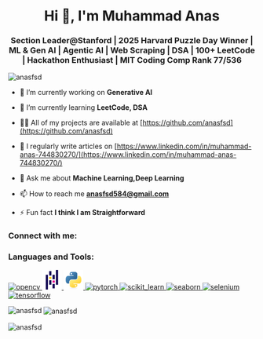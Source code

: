 <h1 align="center">Hi 👋, I'm Muhammad Anas</h1>
<h3 align="center">Section Leader@Stanford | 2025 Harvard Puzzle Day Winner | ML & Gen AI | Agentic AI | Web Scraping | DSA | 100+ LeetCode | Hackathon Enthusiast | MIT Coding Comp Rank 77/536
</h3>

<p align="left"> <img src="https://komarev.com/ghpvc/?username=anasfsd&label=Profile%20views&color=0e75b6&style=flat" alt="anasfsd" /> </p>

- 🔭 I’m currently working on **Generative AI**

- 🌱 I’m currently learning **LeetCode, DSA**

- 👨‍💻 All of my projects are available at [https://github.com/anasfsd](https://github.com/anasfsd)

- 📝 I regularly write articles on [https://www.linkedin.com/in/muhammad-anas-744830270/](https://www.linkedin.com/in/muhammad-anas-744830270/)

- 💬 Ask me about **Machine Learning,Deep Learning**

- 📫 How to reach me **anasfsd584@gmail.com**

- ⚡ Fun fact **I think I am Straightforward**

<h3 align="left">Connect with me:</h3>
<p align="left">
</p>

<h3 align="left">Languages and Tools:</h3>
<p align="left"> <a href="https://opencv.org/" target="_blank" rel="noreferrer"> <img src="https://www.vectorlogo.zone/logos/opencv/opencv-icon.svg" alt="opencv" width="40" height="40"/> </a> <a href="https://pandas.pydata.org/" target="_blank" rel="noreferrer"> <img src="https://raw.githubusercontent.com/devicons/devicon/2ae2a900d2f041da66e950e4d48052658d850630/icons/pandas/pandas-original.svg" alt="pandas" width="40" height="40"/> </a> <a href="https://www.python.org" target="_blank" rel="noreferrer"> <img src="https://raw.githubusercontent.com/devicons/devicon/master/icons/python/python-original.svg" alt="python" width="40" height="40"/> </a> <a href="https://pytorch.org/" target="_blank" rel="noreferrer"> <img src="https://www.vectorlogo.zone/logos/pytorch/pytorch-icon.svg" alt="pytorch" width="40" height="40"/> </a> <a href="https://scikit-learn.org/" target="_blank" rel="noreferrer"> <img src="https://upload.wikimedia.org/wikipedia/commons/0/05/Scikit_learn_logo_small.svg" alt="scikit_learn" width="40" height="40"/> </a> <a href="https://seaborn.pydata.org/" target="_blank" rel="noreferrer"> <img src="https://seaborn.pydata.org/_images/logo-mark-lightbg.svg" alt="seaborn" width="40" height="40"/> </a> <a href="https://www.selenium.dev" target="_blank" rel="noreferrer"> <img src="https://raw.githubusercontent.com/detain/svg-logos/780f25886640cef088af994181646db2f6b1a3f8/svg/selenium-logo.svg" alt="selenium" width="40" height="40"/> </a> <a href="https://www.tensorflow.org" target="_blank" rel="noreferrer"> <img src="https://www.vectorlogo.zone/logos/tensorflow/tensorflow-icon.svg" alt="tensorflow" width="40" height="40"/> </a> </p>

<p><img align="left" src="https://github-readme-stats.vercel.app/api/top-langs?username=anasfsd&show_icons=true&locale=en&layout=compact" alt="anasfsd" /></p>

<p>&nbsp;<img align="center" src="https://github-readme-stats.vercel.app/api?username=anasfsd&show_icons=true&locale=en" alt="anasfsd" /></p>

<p><img align="center" src="https://github-readme-streak-stats.herokuapp.com/?user=anasfsd&" alt="anasfsd" /></p>
